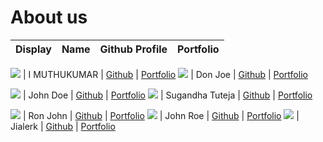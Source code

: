 # About us

Display | Name | Github Profile | Portfolio 
--------|:----:|:--------------:|:---------:

![](https://via.placeholder.com/100.png?text=Photo) | I MUTHUKUMAR | [Github](https://github.com/syncode98) | [Portfolio](docs/team/johndoe.md)
![](https://via.placeholder.com/100.png?text=Photo) | Don Joe | [Github](https://github.com/) | [Portfolio](docs/team/johndoe.md)

![](https://via.placeholder.com/100.png?text=Photo) | John Doe | [Github](https://github.com/) | [Portfolio](docs/team/johndoe.md)
![](https://via.placeholder.com/100.png?text=Photo) | Sugandha Tuteja | [Github](https://github.com/sugandha929) | [Portfolio](docs/team/johndoe.md)

![](https://via.placeholder.com/100.png?text=Photo) | Ron John | [Github](https://github.com/) | [Portfolio](docs/team/johndoe.md)
![](https://via.placeholder.com/100.png?text=Photo) | John Roe | [Github](https://github.com/) | [Portfolio](docs/team/johndoe.md)
![](https://via.placeholder.com/100.png?text=Photo) | Jialerk | [Github](https://github.com/jialerk) | [Portfolio](docs/team/johndoe.md)
